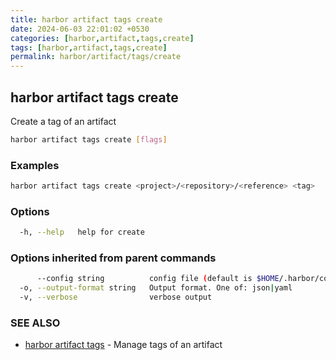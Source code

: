 ```yaml
---
title: harbor artifact tags create
date: 2024-06-03 22:01:02 +0530
categories: [harbor,artifact,tags,create]
tags: [harbor,artifact,tags,create]
permalink: harbor/artifact/tags/create
---
```

## harbor artifact tags create

Create a tag of an artifact

```bash
harbor artifact tags create [flags]
```

### Examples

```bash
harbor artifact tags create <project>/<repository>/<reference> <tag>
```

### Options

```bash
  -h, --help   help for create
```

### Options inherited from parent commands

```bash
      --config string          config file (default is $HOME/.harbor/config.yaml) (default "/home/user/.harbor/config.yaml")
  -o, --output-format string   Output format. One of: json|yaml
  -v, --verbose                verbose output
```

### SEE ALSO

* [harbor artifact tags](harbor)	 - Manage tags of an artifact

